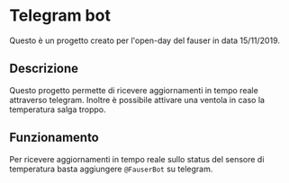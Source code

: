 # Telegram bot
Questo è un progetto creato per l'open-day del fauser in data 15/11/2019.

## Descrizione
Questo progetto permette di ricevere aggiornamenti in tempo reale attraverso telegram. Inoltre è possibile attivare una ventola in caso la temperatura salga troppo.

## Funzionamento
Per ricevere aggiornamenti in tempo reale sullo status del sensore di temperatura basta aggiungere `@FauserBot` su telegram.

